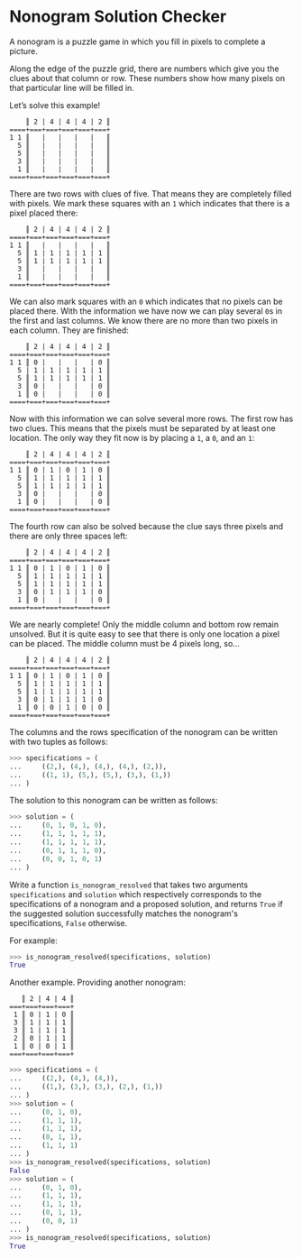 # Nonogram Solution Checker

A nonogram is a puzzle game in which you fill in pixels to complete a picture.

Along the edge of the puzzle grid, there are numbers which give you the clues about that column or row. These numbers show how many pixels on that particular line will be filled in.

Let’s solve this example!

```text
    ║ 2 | 4 | 4 | 4 | 2 ║
====+===+===+===+===+===+
1 1 ║   |   |   |   |   ║
  5 ║   |   |   |   |   ║
  5 ║   |   |   |   |   ║
  3 ║   |   |   |   |   ║
  1 ║   |   |   |   |   ║
====+===+===+===+===+===+
```

There are two rows with clues of five. That means they are completely filled with pixels. We mark these squares with an `1` which indicates that there is a pixel placed there:

```text
    ║ 2 | 4 | 4 | 4 | 2 ║
====+===+===+===+===+===+
1 1 ║   |   |   |   |   ║
  5 ║ 1 | 1 | 1 | 1 | 1 ║
  5 ║ 1 | 1 | 1 | 1 | 1 ║
  3 ║   |   |   |   |   ║
  1 ║   |   |   |   |   ║
====+===+===+===+===+===+
```

We can also mark squares with an `0` which indicates that no pixels can be placed there. With the information we have now we can play several `0`s in the first and last columns. We know there are no more than two pixels in each column. They are finished:

```text
    ║ 2 | 4 | 4 | 4 | 2 ║
====+===+===+===+===+===+
1 1 ║ 0 |   |   |   | 0 ║
  5 | 1 | 1 | 1 | 1 | 1 ║
  5 ║ 1 | 1 | 1 | 1 | 1 ║
  3 ║ 0 |   |   |   | 0 ║
  1 ║ 0 |   |   |   | 0 ║
====+===+===+===+===+===+
```

Now with this information we can solve several more rows. The first row has two clues. This means that the pixels must be separated by at least one location. The only way they fit now is by placing a `1`, a `0`, and an `1`:

```text
    ║ 2 | 4 | 4 | 4 | 2 ║
====+===+===+===+===+===+
1 1 ║ 0 | 1 | 0 | 1 | 0 ║
  5 ║ 1 | 1 | 1 | 1 | 1 ║
  5 ║ 1 | 1 | 1 | 1 | 1 ║
  3 ║ 0 |   |   |   | 0 ║
  1 ║ 0 |   |   |   | 0 ║
====+===+===+===+===+===+
```

The fourth row can also be solved because the clue says three pixels and there are only three spaces left:

```text
    ║ 2 | 4 | 4 | 4 | 2 ║
====+===+===+===+===+===+
1 1 ║ 0 | 1 | 0 | 1 | 0 ║
  5 ║ 1 | 1 | 1 | 1 | 1 ║
  5 ║ 1 | 1 | 1 | 1 | 1 ║
  3 ║ 0 | 1 | 1 | 1 | 0 ║
  1 ║ 0 |   |   |   | 0 ║
====+===+===+===+===+===+
```

We are nearly complete! Only the middle column and bottom row remain unsolved. But it is quite easy to see that there is only one location a pixel can be placed. The middle column must be 4 pixels long, so…

```text
    ║ 2 | 4 | 4 | 4 | 2 ║
====+===+===+===+===+===+
1 1 ║ 0 | 1 | 0 | 1 | 0 ║
  5 ║ 1 | 1 | 1 | 1 | 1 ║
  5 ║ 1 | 1 | 1 | 1 | 1 ║
  3 ║ 0 | 1 | 1 | 1 | 0 ║
  1 ║ 0 | 0 | 1 | 0 | 0 ║
====+===+===+===+===+===+
```

The columns and the rows specification of the nonogram can be written with two tuples as follows:

```python
>>> specifications = (
...     ((2,), (4,), (4,), (4,), (2,)),
...     ((1, 1), (5,), (5,), (3,), (1,))
... )
```

The solution to this nonogram can be written as follows:

```python
>>> solution = (
...     (0, 1, 0, 1, 0),
...     (1, 1, 1, 1, 1),
...     (1, 1, 1, 1, 1),
...     (0, 1, 1, 1, 0),
...     (0, 0, 1, 0, 1)
... )
```

Write a function `is_nonogram_resolved` that takes two arguments `specifications` and `solution` which respectively corresponds to the specifications of a nonogram and a proposed solution, and returns `True` if the suggested solution successfully matches the nonogram's specifications, `False` otherwise.

For example:

```python
>>> is_nonogram_resolved(specifications, solution)
True
```

Another example. Providing another nonogram:

```text
   ║ 2 | 4 | 4 ║
===+===+===+===+
 1 ║ 0 | 1 | 0 ║
 3 ║ 1 | 1 | 1 ║
 3 ║ 1 | 1 | 1 ║
 2 ║ 0 | 1 | 1 ║
 1 ║ 0 | 0 | 1 ║
===+===+===+===+
```

```python
>>> specifications = (
...     ((2,), (4,), (4,)),
...     ((1,), (3,), (3,), (2,), (1,))
... )
>>> solution = (
...     (0, 1, 0),
...     (1, 1, 1),
...     (1, 1, 1),
...     (0, 1, 1),
...     (1, 1, 1)
... )
>>> is_nonogram_resolved(specifications, solution)
False
>>> solution = (
...     (0, 1, 0),
...     (1, 1, 1),
...     (1, 1, 1),
...     (0, 1, 1),
...     (0, 0, 1)
... )
>>> is_nonogram_resolved(specifications, solution)
True
```

